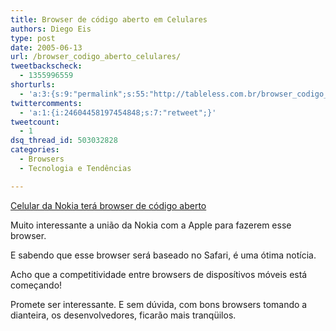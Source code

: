 ```yaml
---
title: Browser de código aberto em Celulares
authors: Diego Eis
type: post
date: 2005-06-13
url: /browser_codigo_aberto_celulares/
tweetbackscheck:
  - 1355996559
shorturls:
  - 'a:3:{s:9:"permalink";s:55:"http://tableless.com.br/browser_codigo_aberto_celulares";s:7:"tinyurl";s:26:"http://tinyurl.com/3knvwbl";s:4:"isgd";s:19:"http://is.gd/rrwKS9";}'
twittercomments:
  - 'a:1:{i:24604458197454848;s:7:"retweet";}'
tweetcount:
  - 1
dsq_thread_id: 503032828
categories:
  - Browsers
  - Tecnologia e Tendências

---
```

[Celular da Nokia terá browser de código aberto][1] 

Muito interessante a união da Nokia com a Apple para fazerem esse browser.
  
E sabendo que esse browser será baseado no Safari, é uma ótima notícia. 

Acho que a competitividade entre browsers de disposítivos móveis está começando!
  
Promete ser interessante. E sem dúvida, com bons browsers tomando a dianteira, os desenvolvedores, ficarão mais tranqüilos.

 [1]: http://info.abril.com.br/aberto/infonews/062005/13062005-0.shl